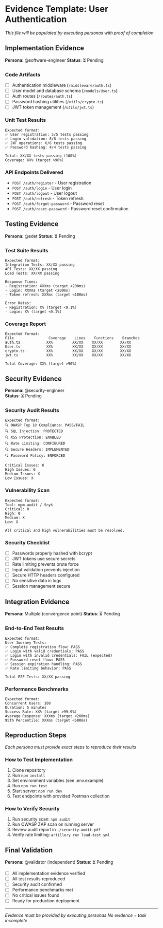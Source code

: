 # Evidence Template: User Authentication

*This file will be populated by executing personas with proof of completion*

## Implementation Evidence
**Persona**: @software-engineer
**Status**: ⏳ Pending

### Code Artifacts
- [ ] Authentication middleware (`/middleware/auth.ts`)
- [ ] User model and database schema (`/models/User.ts`)
- [ ] Auth routes (`/routes/auth.ts`)
- [ ] Password hashing utilities (`/utils/crypto.ts`)
- [ ] JWT token management (`/utils/jwt.ts`)

### Unit Test Results
```
Expected format:
✅ User registration: 5/5 tests passing
✅ Login validation: 8/8 tests passing  
✅ JWT operations: 6/6 tests passing
✅ Password hashing: 4/4 tests passing

Total: XX/XX tests passing (100%)
Coverage: XX% (target >90%)
```

### API Endpoints Delivered
- `POST /auth/register` - User registration
- `POST /auth/login` - User login
- `POST /auth/logout` - User logout
- `POST /auth/refresh` - Token refresh
- `POST /auth/forgot-password` - Password reset
- `POST /auth/reset-password` - Password reset confirmation

## Testing Evidence  
**Persona**: @sdet
**Status**: ⏳ Pending

### Test Suite Results
```
Expected format:
Integration Tests: XX/XX passing
API Tests: XX/XX passing
Load Tests: XX/XX passing

Response Times:
- Registration: XXXms (target <200ms)
- Login: XXXms (target <200ms)
- Token refresh: XXXms (target <100ms)

Error Rates:
- Registration: X% (target <0.1%)
- Login: X% (target <0.1%)
```

### Coverage Report
```
Expected format:
File                Coverage    Lines    Functions    Branches
auth.ts            XX%         XX/XX    XX/XX        XX/XX
User.ts            XX%         XX/XX    XX/XX        XX/XX
crypto.ts          XX%         XX/XX    XX/XX        XX/XX
jwt.ts             XX%         XX/XX    XX/XX        XX/XX

Total Coverage: XX% (target >90%)
```

## Security Evidence
**Persona**: @security-engineer  
**Status**: ⏳ Pending

### Security Audit Results
```
Expected format:
🔍 OWASP Top 10 Compliance: PASS/FAIL
🔍 SQL Injection: PROTECTED
🔍 XSS Protection: ENABLED
🔍 Rate Limiting: CONFIGURED
🔍 Secure Headers: IMPLEMENTED
🔍 Password Policy: ENFORCED

Critical Issues: 0
High Issues: 0
Medium Issues: X
Low Issues: X
```

### Vulnerability Scan
```
Expected format:
Tool: npm audit / Snyk
Critical: 0
High: 0  
Medium: X
Low: X

All critical and high vulnerabilities must be resolved.
```

### Security Checklist
- [ ] Passwords properly hashed with bcrypt
- [ ] JWT tokens use secure secrets
- [ ] Rate limiting prevents brute force
- [ ] Input validation prevents injection
- [ ] Secure HTTP headers configured
- [ ] No sensitive data in logs
- [ ] Session management secure

## Integration Evidence
**Persona**: Multiple (convergence point)
**Status**: ⏳ Pending

### End-to-End Test Results
```
Expected format:
User Journey Tests:
✅ Complete registration flow: PASS
✅ Login with valid credentials: PASS  
✅ Login with invalid credentials: FAIL (expected)
✅ Password reset flow: PASS
✅ Session expiration handling: PASS
✅ Rate limiting behavior: PASS

Total E2E Tests: XX/XX passing
```

### Performance Benchmarks
```
Expected format:
Concurrent Users: 100
Duration: 5 minutes
Success Rate: XX% (target >99.9%)
Average Response: XXXms (target <200ms)
95th Percentile: XXXms (target <500ms)
```

## Reproduction Steps
*Each persona must provide exact steps to reproduce their results*

### How to Test Implementation
1. Clone repository
2. Run `npm install`
3. Set environment variables (see .env.example)
4. Run `npm run test`
5. Start server: `npm run dev`
6. Test endpoints with provided Postman collection

### How to Verify Security
1. Run security scan: `npm audit`
2. Run OWASP ZAP scan on running server
3. Review audit report in `./security-audit.pdf`
4. Verify rate limiting: `artillery run load-test.yml`

## Final Validation
**Persona**: @validator (independent)
**Status**: ⏳ Pending

- [ ] All implementation evidence verified
- [ ] All test results reproduced
- [ ] Security audit confirmed
- [ ] Performance benchmarks met
- [ ] No critical issues found
- [ ] Ready for production deployment

---
*Evidence must be provided by executing personas*
*No evidence = task incomplete*
